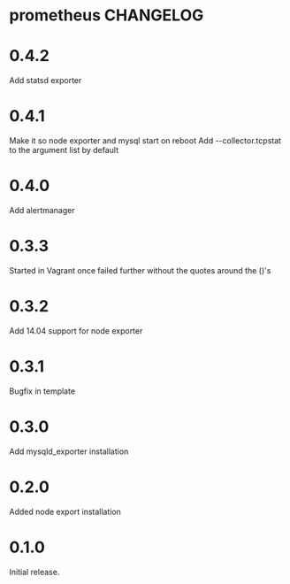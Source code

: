 # prometheus CHANGELOG

# 0.4.2

Add statsd exporter

# 0.4.1

Make it so node exporter and mysql start on reboot
Add --collector.tcpstat to the argument list by default

# 0.4.0

Add alertmanager

# 0.3.3

Started in Vagrant once failed further without the quotes around the ()'s 
# 0.3.2

Add 14.04 support for node exporter

# 0.3.1

Bugfix in template


# 0.3.0

Add mysqld_exporter installation

# 0.2.0

Added node export installation

# 0.1.0

Initial release.
